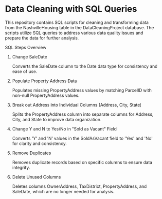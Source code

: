 # Data Cleaning with SQL Queries

This repository contains SQL scripts for cleaning and transforming data from the NashvilleHousing table in the DataCleaningProject database. 
The scripts utilize SQL queries to address various data quality issues and prepare the data for further analysis.

SQL Steps Overview
1. Change SaleDate

    Converts the SaleDate column to the Date data type for consistency and ease of use.

2. Populate Property Address Data

    Populates missing PropertyAddress values by matching ParcelID with non-null PropertyAddress values.

3. Break out Address into Individual Columns (Address, City, State)

    Splits the PropertyAddress column into separate columns for Address, City, and State to improve data organization.

4. Change Y and N to Yes/No in "Sold as Vacant" Field

    Converts 'Y' and 'N' values in the SoldAsVacant field to 'Yes' and 'No' for clarity and consistency.

5. Remove Duplicates

    Removes duplicate records based on specific columns to ensure data integrity.

6. Delete Unused Columns

    Deletes columns OwnerAddress, TaxDistrict, PropertyAddress, and SaleDate, which are no longer needed for analysis.
